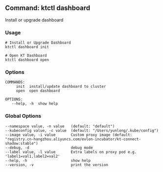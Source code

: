 ## Command: ktctl dashboard

Install or upgrade dashboard 

### Usage

```
# Install or Upgrade Dashboard
ktctl dashboard init

# Open KT Dashboard
ktctl dashboard open
```

### Options

```
COMMANDS:
     init  install/update dashboard to cluster
     open  open dashboard

OPTIONS:
   --help, -h  show help
```

### Global Options

```
--namespace value, -n value   (default: "default")
--kubeconfig value, -c value  (default: "/Users/yunlong/.kube/config")
--image value, -i value       Custom proxy image (default: "registry.cn-hangzhou.aliyuncs.com/evlon-incubator/kt-connect-shadow:stable")
--debug, -d                   debug mode
--label value, -l value       Extra labels on proxy pod e.g. 'label1=val1,label2=val2'
--help, -h                    show help
--version, -v                 print the version
```
